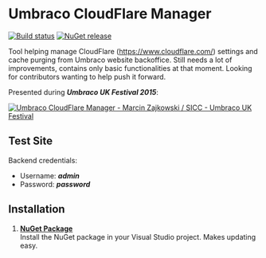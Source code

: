# Umbraco CloudFlare Manager #

[![Build status](https://ci.appveyor.com/api/projects/status/6wcflhfpqgisedw5?svg=true)](https://ci.appveyor.com/project/mzajkowski/umbracocloudflaremanager)
[![NuGet release](https://img.shields.io/nuget/v/UmbracoCloudFlareManager.svg)](https://www.nuget.org/packages/UmbracoCloudFlareManager)

Tool helping manage CloudFlare (https://www.cloudflare.com/) settings and cache purging from Umbraco website backoffice. Still needs a lot of improvements, contains only basic functionalities at that moment. Looking for contributors wanting to help push it forward.

Presented during ***Umbraco UK Festival 2015***:

[![Umbraco CloudFlare Manager - Marcin Zajkowski / SICC - Umbraco UK Festival](http://img.youtube.com/vi/NbmNii9mHgs/0.jpg)](http://www.youtube.com/watch?v=NbmNii9mHgs)

## Test Site ##
	
Backend credentials:

  * Username: ***admin***
  * Password: ***password***
  
## Installation ##

1. [**NuGet Package**][NuGetPackageUrl]  
Install the NuGet package in your Visual Studio project. Makes updating easy.

[NuGetPackageUrl]: https://www.nuget.org/packages/UmbracoCloudFlareManager/